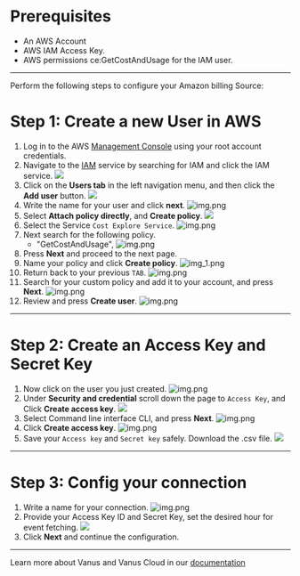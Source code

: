 # Prerequisites

- An AWS Account 
- AWS IAM Access Key.
- AWS permissions ce:GetCostAndUsage for the IAM user.

---

Perform the following steps to configure your Amazon billing Source:

# Step 1: Create a new User in AWS

1. Log in to the AWS [Management Console](https://aws.amazon.com) using your root account credentials.
2. Navigate to the [IAM](https://console.aws.amazon.com/iam/) service by searching for IAM and click the IAM service.
   ![](images/1.png)
3. Click on the **Users tab** in the left navigation menu, and then click the **Add user** button.
![](images/create%20a%20user.png)
4. Write the name for your user and click **next**.
![img.png](images/3.png)
5. Select **Attach policy directly**, and **Create policy**.
![](images/4..png)
6. Select the Service `Cost Explore Service`.
![img.png](images/5..png)
7. Next search for the following policy.
   - "GetCostAndUsage", 
![img.png](images/6.png)
8. Press **Next** and proceed to the next page.
9. Name your policy and click **Create policy**.
![img_1.png](images/7..png)
10. Return back to your previous `TAB`.
![img.png](images/8.png)
11. Search for your custom policy and add it to your account, and press **Next**.
![img.png](images/9..png)
12. Review and press **Create user**.
![img.png](images/10..png)

---

# Step 2: Create an Access Key and Secret Key
1. Now click on the user you just created.
![img.png](images/11.png)
2. Under **Security and credential** scroll down the page to `Access Key`, and Click **Create access key**.
![](images/12.png)
3. Select Command line interface CLI, and press **Next**.
![img.png](images/13.png)
4. Click **Create access key**.
![img.png](images/14.png)
5. Save your `Access key` and `Secret key` safely. Download the .csv file.
    ![](images/15.png)

---

# Step 3: Config your connection

1. Write a name for your connection.
      ![img.png](images/16.png)
2. Provide your Access Key ID and Secret Key, set the desired hour for event fetching.
![](images/17.png)
3. Click **Next** and continue the configuration.

---

Learn more about Vanus and Vanus Cloud in our [documentation](https://docs.vanus.ai)